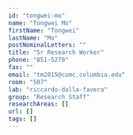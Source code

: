 ```yaml
---
id: "tongwei-mo"
name: "Tongwei Mo"
firstName: "Tongwei"
lastName: "Mo"
postNominalLetters: ""
title: "Sr Research Worker"
phone: "851-5270"
fax: ""
email: "tm2015@cumc.columbia.edu"
room: "507"
lab: "riccardo-dalla-favera"
group: "Research Staff"
researchAreas: []
url: []
tags: []
---
```

